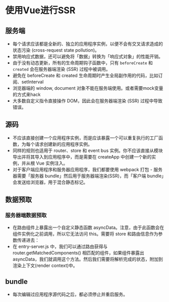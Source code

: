 # 使用Vue进行SSR

## 服务端
* 每个请求应该都是全新的、独立的应用程序实例，以便不会有交叉请求造成的状态污染 (cross-request state pollution)。
* 禁用响应式数据，还可以避免将「数据」转换为「响应式对象」的性能开销。
* 由于没有动态更新，所有的生命周期钩子函数中，只有 `beforeCreate` 和 `created` 会在服务器端渲染 (SSR) 过程中被调用。
* 避免在 beforeCreate 和 created 生命周期时产生全局副作用的代码，比如订阅、setInterval
* 浏览器端的 window, document 对象不能在服务端使用。或者需要mock变量的方式来hack
* 大多数自定义指令直接操作 DOM，因此会在服务器端渲染 (SSR) 过程中导致错误。

## 源码
* 不应该直接创建一个应用程序实例，而是应该暴露一个可以重复执行的工厂函数，为每个请求创建新的应用程序实例。
* 同样的规则也适用于 router、store 和 event bus 实例。你不应该直接从模块导出并将其导入到应用程序中，而是需要在 createApp 中创建一个新的实例，并从根 Vue 实例注入。
* 对于客户端应用程序和服务器应用程序，我们都要使用 webpack 打包 - 服务器需要「服务器 bundle」然后用于服务器端渲染(SSR)，而「客户端 bundle」会发送给浏览器，用于混合静态标记。

## 数据预取

### 服务器端数据预取
* 在路由组件上暴露出一个自定义静态函数 asyncData。注意，由于此函数会在组件实例化之前调用，所以它无法访问 this。需要将 store 和路由信息作为参数传递进去：
* 在 entry-server.js 中，我们可以通过路由获得与 router.getMatchedComponents() 相匹配的组件，如果组件暴露出 asyncData，我们就调用这个方法。然后我们需要将解析完成的状态，附加到渲染上下文(render context)中。


## bundle
* 每次编辑过应用程序源代码之后，都必须停止并重启服务。